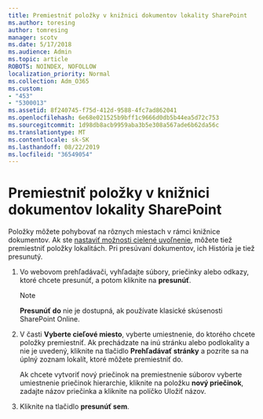 ```yaml
---
title: Premiestniť položky v knižnici dokumentov lokality SharePoint
ms.author: toresing
author: tomresing
manager: scotv
ms.date: 5/17/2018
ms.audience: Admin
ms.topic: article
ROBOTS: NOINDEX, NOFOLLOW
localization_priority: Normal
ms.collection: Adm_O365
ms.custom:
- "453"
- "5300013"
ms.assetid: 8f240745-f75d-412d-9588-4fc7ad862041
ms.openlocfilehash: 6e68e021525b9bff1c9666d0db5b44ea5d72c753
ms.sourcegitcommit: 1d98db8acb9959aba3b5e308a567ade6b62da56c
ms.translationtype: MT
ms.contentlocale: sk-SK
ms.lasthandoff: 08/22/2019
ms.locfileid: "36549054"
---
```

# <a name="move-items-in-a-sharepoint-document-library"></a>Premiestniť položky v knižnici dokumentov lokality SharePoint

Položky môžete pohybovať na rôznych miestach v rámci knižnice dokumentov. Ak ste [nastaviť možnosti cielené uvoľnenie](https://go.microsoft.com/fwlink/?linkid=622980), môžete tiež premiestniť položky lokalitách. Pri presúvaní dokumentov, ich História je tiež presunutý.
  
1. Vo webovom prehľadávači, vyhľadajte súbory, priečinky alebo odkazy, ktoré chcete presunúť, a potom kliknite na **presunúť**.

    > [!NOTE]
    > **Presunúť do** nie je dostupná, ak používate klasické skúsenosti SharePoint Online.
  
2. V časti **Vyberte cieľové miesto**, vyberte umiestnenie, do ktorého chcete položky premiestniť. Ak prechádzate na inú stránku alebo podlokality a nie je uvedený, kliknite na tlačidlo **Prehľadávať stránky** a pozrite sa na úplný zoznam lokalít, ktoré môžete premiestniť do.

    Ak chcete vytvoriť nový priečinok na premiestnenie súborov vyberte umiestnenie priečinok hierarchie, kliknite na položku **nový priečinok**, zadajte názov priečinka a kliknite na políčko Uložiť názov.

3. Kliknite na tlačidlo **presunúť sem**.
